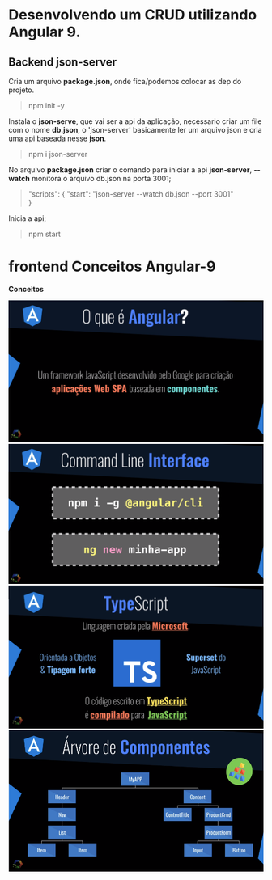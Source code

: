 # Desenvolvendo um CRUD utilizando Angular 9.

## Backend json-server

Cria um arquivo **package.json**, onde fica/podemos colocar as dep do projeto.
> npm init -y 


Instala o **json-serve**, que vai ser a api da aplicação, necessario criar um file com o nome **db.json**, o 'json-server' basicamente ler um arquivo json e cria uma api baseada nesse **json**.
> npm i json-server 




No arquivo **package.json** criar o comando para iniciar a api **json-server**,  **--watch** monitora o arquivo db.json na porta 3001;

>  "scripts": {
>    "start": "json-server --watch db.json --port 3001"  
>  }

Inicia a api;
> npm start 


# frontend Conceitos Angular-9

**Conceitos**

<img width="" height="" src="/readme-assets/angular.png">
<img width="" height="" src="/readme-assets/cli_angular.png">
<img width="" height="" src="/readme-assets/ts_angular.png">
<img width="" height="" src="/readme-assets/arvore_componentes_angular.png">